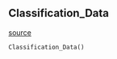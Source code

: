 #


## Classification_Data
[source](https://github.com/jan-of-us/OOP_22_AI_NN\blob\main\AI_Classification/Classification_Data.py\#L7)
```python 
Classification_Data()
```


